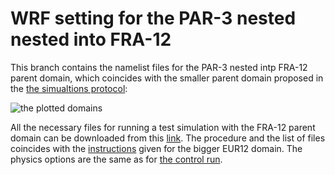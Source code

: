 # WRF setting for the PAR-3 nested nested into FRA-12

This branch contains the namelist files for the PAR-3 nested intp FRA-12 parent domain, which coincides with the smaller parent domain proposed in the [the simualtions protocol](https://docs.google.com/document/d/1R4O1x67Tpr-qcEPlkzKDvJP1itoxKPbaBZO9gpIfamc/edit):

![the plotted domains](https://github.com/FPS-URB-RCC/WRFcoordination/blob/FRA-12/domains_FP.png)

All the necessary files for running a test simulation with the FRA-12 parent domain can be downloaded from this [link](https://meteo.unican.es/work/josipa/fps_urban_file_urb3_FRA12.tar). The procedure and the list of files coincides with the [instructions](https://github.com/FPS-URB-RCC/WRFcoordination/blob/main/README.md) given for the bigger EUR12 domain. The physics options are the same as for [the control run](https://github.com/FPS-URB-RCC/WRFcoordination/blob/main/namelist.input). 
	
